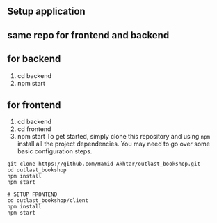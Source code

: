 ## Setup application
## same repo for frontend and backend
## for backend
1. cd backend
2. npm start
## for frontend
1. cd backend
2. cd frontend
3. npm start
To get started, simply clone this repository and using `npm` install all the project dependencies. You may need to go over some basic configuration steps.

```
git clone https://github.com/Hamid-Akhtar/outlast_bookshop.git
cd outlast_bookshop
npm install
npm start

# SETUP FRONTEND
cd outlast_bookshop/client
npm install
npm start
```
